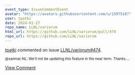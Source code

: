 ```yaml
---
event_type: IssueCommentEvent
avatar: "https://avatars.githubusercontent.com/u/1597518?"
user: tpatki
date: 2024-01-27
repo_name: LLNL/variorum
html_url: https://github.com/LLNL/variorum/pull/474
repo_url: https://github.com/LLNL/variorum
---
```


<a href='https://github.com/tpatki' target='_blank'>tpatki</a> commented on issue <a href='https://github.com/LLNL/variorum/pull/474' target='_blank'>LLNL/variorum#474</a>.

<small>@sanmai-NL: We'll not be updating this feature in the near term. Thanks....</small>

<a href='https://github.com/LLNL/variorum/pull/474' target='_blank'>View Comment</a>